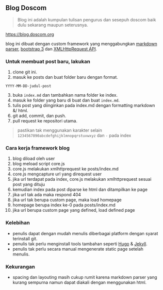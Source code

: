 ## Blog Doscom
> Blog ini adalah kumpulan tulisan pengurus dan sesepuh doscom baik dulu sekarang maupun seterusnya.

<https://blog.doscom.org>

blog ini dibuat dengan custom framework yang menggabungkan [markdown parser](https://github.com/showdownjs/showdown), [bootstrap 3](https://getbootstrap.com/) dan [XMLHttpRequest API](https://developer.mozilla.org/en-US/docs/Web/API/XMLHttpRequest).

### Untuk membuat post baru, lakukan
1. clone git ini.
2. masuk ke posts dan buat folder baru dengan format.
```
YYYY-MM-DD-judul-post
```
3. buka `index.md` dan tambahkan nama folder ke index.
4. masuk ke folder yang baru di buat dan buat `index.md`.
5. tulis post yang diinginkan pada index.md dengan formatting markdown &/ html.
5. git add, commit, dan push.
6. pull request ke repositori utama.

> pastikan tak menggunakan karakter selain `1234567890abcdefghijklmnopqrstuvwxyz` dan `-` pada index

### Cara kerja framework blog
1. blog diload oleh user
2. blog meload script core.js
3. core.js melakukan xmlhttprequest ke posts/index.md 
4. core.js mengcapture url yang direquest user
5. jika url terdapat pada index, core.js melakukan xmlhttprequest sesuai post yang dituju
6. kemudian index pada post diparse ke html dan ditampilkan ke page
7. jika url tak ada maka respond 404
8. jika url tak berupa custom page, maka load homepage
9. homepage berupa index ke-0 pada posts/index.md 
10. jika url berupa custom page yang defined, load defined page

### Kelebihan
* penulis dapat dengan mudah menulis diberbagai platform dengan syarat terinstall git.
* penulis tak perlu menginstall tools tambahan seperti [Hugo](https://gohugo.io/) & [Jekyll](https://jekyllrb.com/).
* penulis tak perlu secara manual mengenerate static page setelah menulis.

### Kekurangan
* spacing dan layouting masih cukup rumit karena markdown parser yang kurang sempurna namun dapat diakali dengan menggunakan html.
